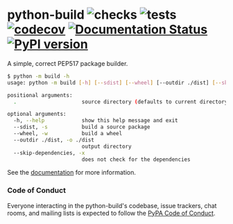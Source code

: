 # python-build ![checks](https://github.com/FFY00/python-build/workflows/checks/badge.svg) ![tests](https://github.com/FFY00/python-build/workflows/tests/badge.svg) [![codecov](https://codecov.io/gh/FFY00/python-build/branch/master/graph/badge.svg)](https://codecov.io/gh/FFY00/python-build) [![Documentation Status](https://readthedocs.org/projects/python-build/badge/?version=latest)](https://python-build.readthedocs.io/en/latest/?badge=latest) [![PyPI version](https://badge.fury.io/py/build.svg)](https://pypi.org/project/build/)

A simple, correct PEP517 package builder.

```sh
$ python -m build -h
usage: python -m build [-h] [--sdist] [--wheel] [--outdir ./dist] [--skip-dependencies] [.]

positional arguments:
  .                     source directory (defaults to current directory)

optional arguments:
  -h, --help            show this help message and exit
  --sdist, -s           build a source package
  --wheel, -w           build a wheel
  --outdir ./dist, -o ./dist
                        output directory
  --skip-dependencies, -x
                        does not check for the dependencies
```

See the [documentation](https://python-build.readthedocs.io/en/latest/) for more information.

### Code of Conduct

Everyone interacting in the python-build's codebase, issue trackers, chat
rooms, and mailing lists is expected to follow the [PyPA Code of Conduct].


[PyPA Code of Conduct]: https://www.pypa.io/en/latest/code-of-conduct/

